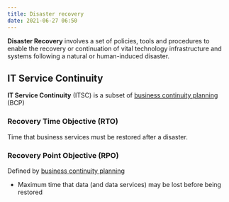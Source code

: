 ```yaml
---
title: Disaster recovery
date: 2021-06-27 06:50
---
```


**Disaster Recovery** involves a set of policies, tools and procedures to enable
the recovery or continuation of vital technology infrastructure and systems
following a natural or human-induced disaster.

## IT Service Continuity

**IT Service Continuity** (ITSC) is a subset of 
[business continuity planning](20210627065311-business-continuity-planning.md) (BCP)

### Recovery Time Objective (RTO)

Time that business services must be restored after a disaster.

### Recovery Point Objective (RPO)

Defined by [business continuity planning](20210627065311-business-continuity-planning.md)

* Maximum time that data (and data services) may be lost before being restored
